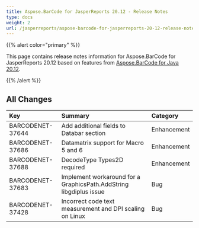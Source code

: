 ```yaml
---
title: Aspose.BarCode for JasperReports 20.12 - Release Notes
type: docs
weight: 2
url: /jasperreports/aspose-barcode-for-jasperreports-20-12-release-notes/
---
```


{{% alert color="primary" %}} 

This page contains release notes information for Aspose.BarCode for JasperReports 20.12 based on features from [Aspose.BarCode for Java 20.12](https://downloads.aspose.com/barcode/java/new-releases/aspose.barcode-for-java-20.12/).

{{% /alert %}} 
## **All Changes**

|**Key**|**Summary**|**Category**|
| :- | :- | :- |
|BARCODENET-37644 |Add additional fields to Databar section|Enhancement|
|BARCODENET-37686 |Datamatrix support for Macro 5 and 6|Enhancement|
|BARCODENET-37688 |DecodeType Types2D required|Enhancement|
|BARCODENET-37683 |Implement workaround for a GraphicsPath.AddString libgdiplus issue|Bug|
|BARCODENET-37428 |Incorrect code text measurement and DPI scaling on Linux|Bug|